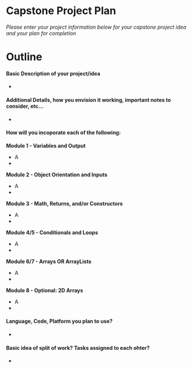 # Capstone Project Plan
_Please enter your project information below for your capstone project idea and your plan for completion_

# Outline
#### Basic Description of your project/idea
- 

#### Additional Details, how you envision it working, important notes to consider, etc...
- 

#### How will you incoporate each of the following:
**Module 1 - Variables and Output**
- A
- 
**Module 2 - Object Orientation and Inputs**
- A
- 
**Module 3 - Math, Returns, and/or Constructors**
- A
- 
**Module 4/5 - Conditionals and Loops**
- A
- 
**Module 6/7 - Arrays OR ArrayLists**
- A
- 
**Module 8 - Optional: 2D Arrays**
- A
- 

#### Language, Code, Platform you plan to use?
- 

#### Basic idea of split of work? Tasks assigned to each ohter?
- 

